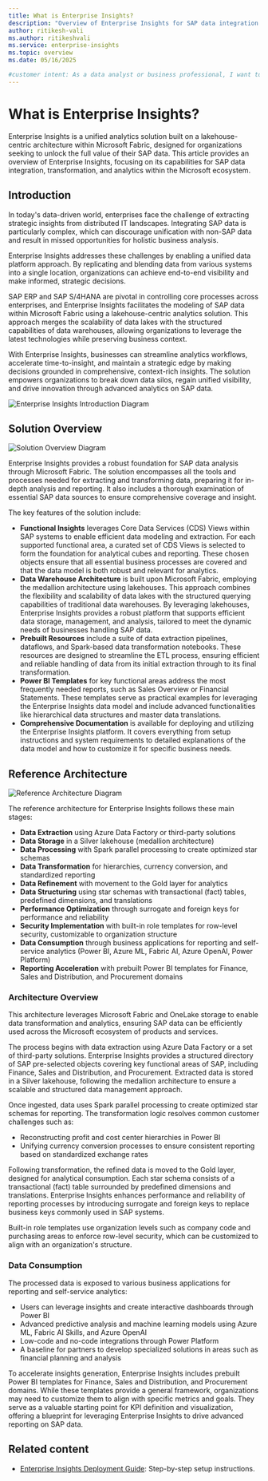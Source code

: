 ```yaml
---
title: What is Enterprise Insights?
description: "Overview of Enterprise Insights for SAP data integration and analytics in Microsoft Fabric."
author: ritikesh-vali
ms.author: ritikeshvali
ms.service: enterprise-insights
ms.topic: overview
ms.date: 05/16/2025

#customer intent: As a data analyst or business professional, I want to understand the capabilities and architecture of Enterprise Insights so that I can leverage SAP data for advanced analytics in Microsoft Fabric.
---
```


# What is Enterprise Insights?

Enterprise Insights is a unified analytics solution built on a lakehouse-centric architecture within Microsoft Fabric, designed for organizations seeking to unlock the full value of their SAP data. This article provides an overview of Enterprise Insights, focusing on its capabilities for SAP data integration, transformation, and analytics within the Microsoft ecosystem.

## Introduction

In today's data-driven world, enterprises face the challenge of extracting strategic insights from distributed IT landscapes. Integrating SAP data is particularly complex, which can discourage unification with non-SAP data and result in missed opportunities for holistic business analysis.

Enterprise Insights addresses these challenges by enabling a unified data platform approach. By replicating and blending data from various systems into a single location, organizations can achieve end-to-end visibility and make informed, strategic decisions. 

SAP ERP and SAP S/4HANA are pivotal in controlling core processes across enterprises, and Enterprise Insights facilitates the modeling of SAP data within Microsoft Fabric using a lakehouse-centric analytics solution. This approach merges the scalability of data lakes with the structured capabilities of data warehouses, allowing organizations to leverage the latest technologies while preserving business context.

With Enterprise Insights, businesses can streamline analytics workflows, accelerate time-to-insight, and maintain a strategic edge by making decisions grounded in comprehensive, context-rich insights. The solution empowers organizations to break down data silos, regain unified visibility, and drive innovation through advanced analytics on SAP data.

![Enterprise Insights Introduction Diagram](ei-introduction.png)

## Solution Overview

![Solution Overview Diagram](ei-solution-overview.png)

Enterprise Insights provides a robust foundation for SAP data analysis through Microsoft Fabric. The solution encompasses all the tools and processes needed for extracting and transforming data, preparing it for in-depth analysis and reporting. It also includes a thorough examination of essential SAP data sources to ensure comprehensive coverage and insight.

The key features of the solution include:

- **Functional Insights** leverages Core Data Services (CDS) Views within SAP systems to enable efficient data modeling and extraction. For each supported functional area, a curated set of CDS Views is selected to form the foundation for analytical cubes and reporting. These chosen objects ensure that all essential business processes are covered and that the data model is both robust and relevant for analytics.
- **Data Warehouse Architecture** is built upon Microsoft Fabric, employing the medallion architecture using lakehouses. This approach combines the flexibility and scalability of data lakes with the structured querying capabilities of traditional data warehouses. By leveraging lakehouses, Enterprise Insights provides a robust platform that supports efficient data storage, management, and analysis, tailored to meet the dynamic needs of businesses handling SAP data.
- **Prebuilt Resources** include a suite of data extraction pipelines, dataflows, and Spark-based data transformation notebooks. These resources are designed to streamline the ETL process, ensuring efficient and reliable handling of data from its initial extraction through to its final transformation.
- **Power BI Templates** for key functional areas address the most frequently needed reports, such as Sales Overview or Financial Statements. These templates serve as practical examples for leveraging the Enterprise Insights data model and include advanced functionalities like hierarchical data structures and master data translations.
- **Comprehensive Documentation** is available for deploying and utilizing the Enterprise Insights platform. It covers everything from setup instructions and system requirements to detailed explanations of the data model and how to customize it for specific business needs.

## Reference Architecture

![Reference Architecture Diagram](ei-reference-architecture.png)

The reference architecture for Enterprise Insights follows these main stages:

- **Data Extraction** using Azure Data Factory or third-party solutions
- **Data Storage** in a Silver lakehouse (medallion architecture)
- **Data Processing** with Spark parallel processing to create optimized star schemas
- **Data Transformation** for hierarchies, currency conversion, and standardized reporting
- **Data Refinement** with movement to the Gold layer for analytics
- **Data Structuring** using star schemas with transactional (fact) tables, predefined dimensions, and translations
- **Performance Optimization** through surrogate and foreign keys for performance and reliability
- **Security Implementation** with built-in role templates for row-level security, customizable to organization structure
- **Data Consumption** through business applications for reporting and self-service analytics (Power BI, Azure ML, Fabric AI, Azure OpenAI, Power Platform)
- **Reporting Acceleration** with prebuilt Power BI templates for Finance, Sales and Distribution, and Procurement domains

### Architecture Overview

This architecture leverages Microsoft Fabric and OneLake storage to enable data transformation and analytics, ensuring SAP data can be efficiently used across the Microsoft ecosystem of products and services.

The process begins with data extraction using Azure Data Factory or a set of third-party solutions. Enterprise Insights provides a structured directory of SAP pre-selected objects covering key functional areas of SAP, including Finance, Sales and Distribution, and Procurement. Extracted data is stored in a Silver lakehouse, following the medallion architecture to ensure a scalable and structured data management approach.

Once ingested, data uses Spark parallel processing to create optimized star schemas for reporting. The transformation logic resolves common customer challenges such as:
- Reconstructing profit and cost center hierarchies in Power BI
- Unifying currency conversion processes to ensure consistent reporting based on standardized exchange rates

Following transformation, the refined data is moved to the Gold layer, designed for analytical consumption. Each star schema consists of a transactional (fact) table surrounded by predefined dimensions and translations. Enterprise Insights enhances performance and reliability of reporting processes by introducing surrogate and foreign keys to replace business keys commonly used in SAP systems. 

Built-in role templates use organization levels such as company code and purchasing areas to enforce row-level security, which can be customized to align with an organization's structure.

### Data Consumption

The processed data is exposed to various business applications for reporting and self-service analytics:
- Users can leverage insights and create interactive dashboards through Power BI
- Advanced predictive analysis and machine learning models using Azure ML, Fabric AI Skills, and Azure OpenAI
- Low-code and no-code integrations through Power Platform
- A baseline for partners to develop specialized solutions in areas such as financial planning and analysis

To accelerate insights generation, Enterprise Insights includes prebuilt Power BI templates for Finance, Sales and Distribution, and Procurement domains. While these templates provide a general framework, organizations may need to customize them to align with specific metrics and goals. They serve as a valuable starting point for KPI definition and visualization, offering a blueprint for leveraging Enterprise Insights to drive advanced reporting on SAP data.

## Related content

- [Enterprise Insights Deployment Guide](deployment-guide.md): Step-by-step setup instructions.